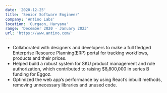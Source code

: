 ```yaml
---
date: '2020-12-25'
title: 'Senior Software Engineer'
company: 'Antino Labs'
location: 'Gurgaon, Haryana'
range: 'December 2020 - January 2023'
url: 'https://www.antino.com/'
---
```


- Collaborated with designers and developers to make a full fledged Enterprise Resource Planning(ERP) portal for tracking workflows, products and their prices.
- Helped build a robust system for SKU product management and role authorization, which contributed to raising $8,800,000 in series B funding for Eggoz.
- Optimized the web app’s performance by using React’s inbuilt methods, removing unnecessary libraries and unused code.
